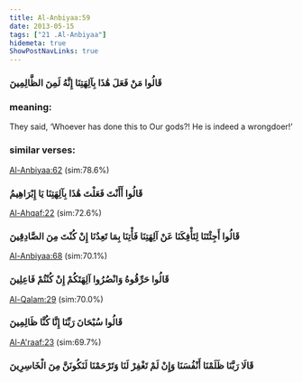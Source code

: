 ```yaml
---
title: Al-Anbiyaa:59
date: 2013-05-15
tags: ["21 .Al-Anbiyaa"]
hidemeta: true 
ShowPostNavLinks: true 
---
```

### قَالُوا مَنْ فَعَلَ هَٰذَا بِآلِهَتِنَا إِنَّهُ لَمِنَ الظَّالِمِينَ
### meaning: 
They said, ‘Whoever has done this to Our gods?! He is indeed a wrongdoer!’
### similar verses: 

[Al-Anbiyaa:62](/21/62) (sim:78.6%)

### قَالُوا أَأَنْتَ فَعَلْتَ هَٰذَا بِآلِهَتِنَا يَا إِبْرَاهِيمُ

[Al-Ahqaf:22](/46/22) (sim:72.6%)

### قَالُوا أَجِئْتَنَا لِتَأْفِكَنَا عَنْ آلِهَتِنَا فَأْتِنَا بِمَا تَعِدُنَا إِنْ كُنْتَ مِنَ الصَّادِقِينَ

[Al-Anbiyaa:68](/21/68) (sim:70.1%)

### قَالُوا حَرِّقُوهُ وَانْصُرُوا آلِهَتَكُمْ إِنْ كُنْتُمْ فَاعِلِينَ

[Al-Qalam:29](/68/29) (sim:70.0%)

### قَالُوا سُبْحَانَ رَبِّنَا إِنَّا كُنَّا ظَالِمِينَ

[Al-A'raaf:23](/7/23) (sim:69.7%)

### قَالَا رَبَّنَا ظَلَمْنَا أَنْفُسَنَا وَإِنْ لَمْ تَغْفِرْ لَنَا وَتَرْحَمْنَا لَنَكُونَنَّ مِنَ الْخَاسِرِينَ
